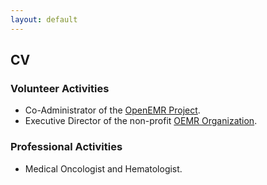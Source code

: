 ```yaml
---
layout: default
---
```

## CV

### Volunteer Activities
* Co-Administrator of the [OpenEMR Project](http://www.open-emr.org).
* Executive Director of the non-profit [OEMR Organization](http://www.oemr.org).

### Professional Activities
* Medical Oncologist and Hematologist.

